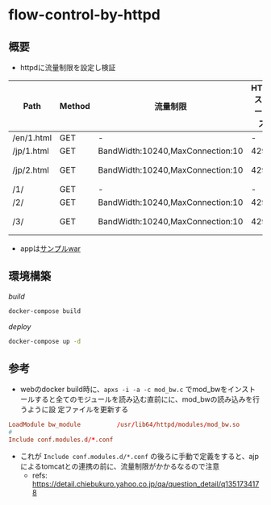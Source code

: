 # flow-control-by-httpd

## 概要

- httpdに流量制限を設定し検証

|Path|Method|流量制限|HTTPステータス|備考|
|--|--|--|--|--|
|/en/1.html|GET|-|-|-|
|/jp/1.html|GET|BandWidth:10240,MaxConnection:10|429||
|/jp/2.html|GET|BandWidth:10240,MaxConnection:10|429|Basic認証|
|/1/|GET|-|-||
|/2/|GET|BandWidth:10240,MaxConnection:10|429||
|/3/|GET|BandWidth:10240,MaxConnection:10|429|Basic認証|

- appは[サンプルwar](https://tomcat.apache.org/tomcat-7.0-doc/appdev/sample/sample.war)

## 環境構築

*build*

```sh
docker-compose build
```

*deploy*

```sh
docker-compose up -d
```

## 参考

- webのdocker build時に、`apxs -i -a -c mod_bw.c` でmod_bwをインストールすると全てのモジュールを読み込む直前にに、mod_bwの読み込みを行うように設 定ファイルを更新する

```conf
LoadModule bw_module          /usr/lib64/httpd/modules/mod_bw.so
#
Include conf.modules.d/*.conf
```

- これが `Include conf.modules.d/*.conf` の後ろに手動で定義をすると、ajpによるtomcatとの連携の前に、流量制限がかかるなるので注意
  - refs: https://detail.chiebukuro.yahoo.co.jp/qa/question_detail/q1351734178
